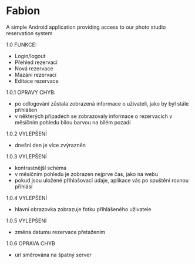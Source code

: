 # Fabion
A simple Android application providing access to our photo studio reservation system


1.0 FUNKCE: 
- Login/logout 
- Přehled rezervací 
- Nová rezervace 
- Mazání rezervací 
- Editace rezervace 

1.0.1 
OPRAVY CHYB: 
- po odlogování zůstala zobrazená informace o uživateli, jako by byl stále přihlášen 
- v některých případech se zobrazovaly informace o rezervacích v měsíčním pohledu bílou barvou na bílém pozadí

1.0.2
VYLEPŠENÍ
- dnešní den je více zvýrazněn

1.0.3
VYLEPŠENÍ
- kontrastnější schéma
- v měsíčním pohledu je zobrazen nejprve čas, jako na webu
- pokud jsou uložené přihlašovací údaje, aplikace vás po spuštění rovnou přihlásí

1.0.4
VYLEPŠENÍ
- hlavní obrazovka zobrazuje fotku přihlášeného uživatele

1.0.5
VYLEPŠENÍ
- změna datumu rezervace přetažením

1.0.6
OPRAVA CHYB
- url směrována na špatný server
